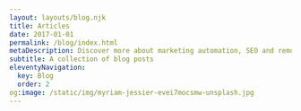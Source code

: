 ```yaml
---
layout: layouts/blog.njk
title: Articles
date: 2017-01-01
permalink: /blog/index.html 
metaDescription: Discover more about marketing automation, SEO and remote work via blog articles. Learn more from these useful guides.
subtitle: A collection of blog posts
eleventyNavigation:
  key: Blog
  order: 2
og:image: /static/img/myriam-jessier-evei7mocsmw-unsplash.jpg
---
```

